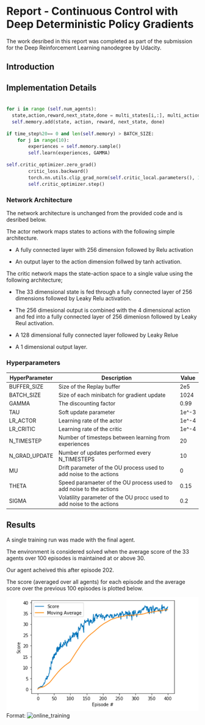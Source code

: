# Report - Continuous Control with Deep Deterministic Policy Gradients

The work desribed in this report was completed as part of the submission for the Deep Reinforcement Learning nanodegree by Udacity.


## Introduction


## Implementation Details

```python

for i in range (self.num_agents):
  state,action,reward,next_state,done = multi_states[i,:], multi_actions[i,:],multi_rewards[i],multi_next_states[i,:],           multi_done[i]
  self.memory.add(state, action, reward, next_state, done)
```


```python
if time_step%20== 0 and len(self.memory) > BATCH_SIZE:
    for j in range(10):
        experiences = self.memory.sample()
        self.learn(experiences, GAMMA)
```

```python
self.critic_optimizer.zero_grad()
        critic_loss.backward()
        torch.nn.utils.clip_grad_norm(self.critic_local.parameters(), 1)
        self.critic_optimizer.step()
```


### Network Architecture

The network architecture is unchanged from the provided code and is desribed below.

The actor network maps states to actions with the following simple architecture.

* A fully connected layer with 256 dimension followed by Relu activation

* An output layer to the action dimension follwed by tanh activation.


The critic network maps the state-action space to a single value using the following architecture;

* The 33 dimensional state is fed through a fully connected layer of 256 dimensions followed by Leaky Relu activation.

* The 256 dimesional output is combined with the 4 dimensional action and fed into a fully connected layer of 256 dimeniosn followed by Leaky Reul activation.

* A 128 dimensional fully connected layer followed by Leaky Relue

* A 1 dimensional output layer.




### Hyperparameters

HyperParameter | Description | Value
------------ | ------------- | -------------  
BUFFER_SIZE | Size of the Replay buffer| 2e5
BATCH_SIZE | Size of each minibatch for gradient update| 1024
GAMMA| The discounting factor| 0.99
TAU | Soft update parameter| 1e^-3
LR_ACTOR | Learning rate of the actor | 1e^-4
LR_CRITIC | Learning rate of the critic | 1e^-4
N_TIMESTEP | Number of timesteps between learning from experiences | 20
N_GRAD_UPDATE| Number of updates performed every N_TIMESTEPS | 10
MU | Drift parameter of the OU process used to add noise to the actions | 0
THETA | Speed paramaeter of the OU process used to add noise to the actions | 0.15
SIGMA | Volatility parameter of the OU procc used to add noise to the actions | 0.2


## Results

A single training run was made with the final agent.

The environment is considered solved when the average score of the 33 agents over 100 episodes is maintained at or above 30.

Our agent acheived this after episode 202.

The score (averaged over all agents) for each episode and the average score over the previous 100 episodes is plotted below.

![OnlineTraining](online_training.png)
Format: ![online_training](url)
